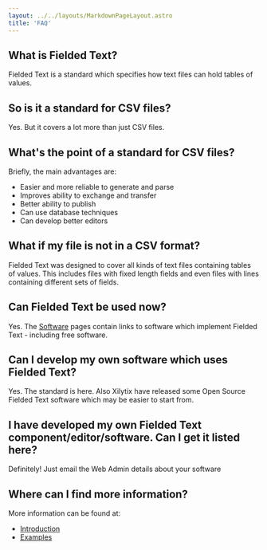 ```yaml
---
layout: ../../layouts/MarkdownPageLayout.astro
title: 'FAQ'
---
```


## What is Fielded Text?

Fielded Text is a standard which specifies how text files can hold tables of values.

## So is it a standard for CSV files?

Yes. But it covers a lot more than just CSV files.

## What's the point of a standard for CSV files?

Briefly, the main advantages are:

* Easier and more reliable to generate and parse
* Improves ability to exchange and transfer
* Better ability to publish
* Can use database techniques
* Can develop better editors

## What if my file is not in a CSV format?

Fielded Text was designed to cover all kinds of text files containing tables of values. This includes files with fixed length fields and even files with lines containing different sets of fields.

## Can Fielded Text be used now?

Yes. The [Software](../../software/) pages contain links to software which implement Fielded Text - including free software.

## Can I develop my own software which uses Fielded Text?

Yes. The standard is here. Also Xilytix have released some Open Source Fielded Text software which may be easier to start from.

## I have developed my own Fielded Text component/editor/software. Can I get it listed here?

Definitely! Just email the Web Admin details about your software

## Where can I find more information?

More information can be found at:

* [Introduction](../../introduction)
* [Examples](../../software#examples)

